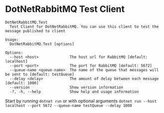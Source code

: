 ﻿# DotNetRabbitMQ Test Client

```
DotNetRabbitMQ.Test
  Test Client for DotNetRabbitMQ. You can use this client to test the message published to client

Usage:
  DotNetRabbitMQ.Test [options]

Options:
  --host <host>              The host url for RabbitMQ [default: localhost]
  --port <port>              The port for RabbitMQ [default: 5672]
  --queue-name <queue-name>  The name of the queue that messages will be sent to [default: testQueue]
  --delay <delay>            The amount of delay between each message [default: 1000]
  --version                  Show version information
  -?, -h, --help             Show help and usage information
```

Start by running `dotnet run` or with optional arguments `dotnet run --host localhost --port 5672 --queue-name testQueue --delay 1000`

